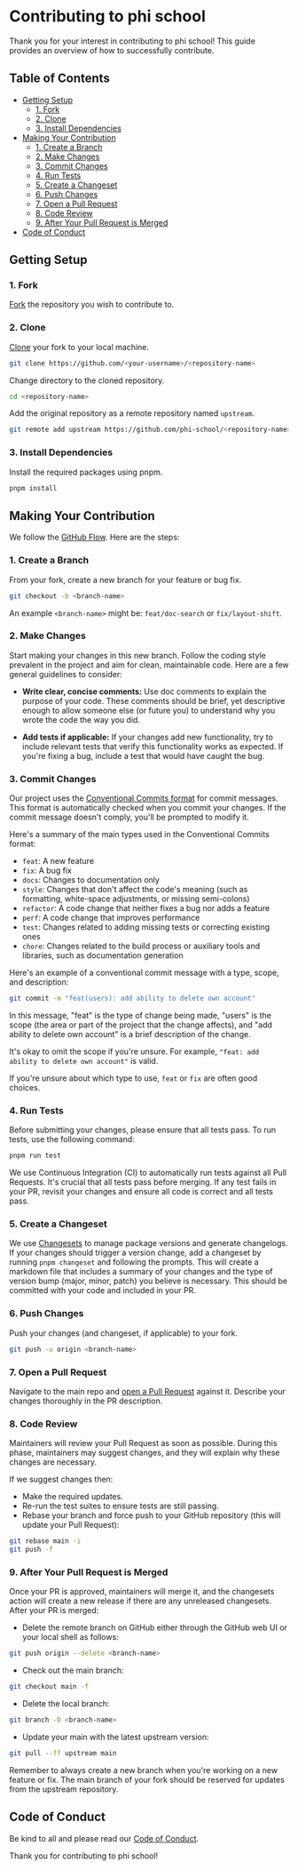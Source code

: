 # Contributing to phi school

Thank you for your interest in contributing to phi school! This guide provides an overview of how to successfully contribute.

## Table of Contents

- [Getting Setup](#getting-setup)
  - [1. Fork](#1-fork)
  - [2. Clone](#2-clone)
  - [3. Install Dependencies](#3-install-dependencies)
- [Making Your Contribution](#making-your-contribution)
  - [1. Create a Branch](#1-create-a-branch)
  - [2. Make Changes](#2-make-changes)
  - [3. Commit Changes](#3-commit-changes)
  - [4. Run Tests](#4-run-tests)
  - [5. Create a Changeset](#5-create-a-changeset)
  - [6. Push Changes](#6-push-changes)
  - [7. Open a Pull Request](#7-open-a-pull-request)
  - [8. Code Review](#8-code-review)
  - [9. After Your Pull Request is Merged](#9-after-your-pull-request-is-merged)
- [Code of Conduct](#code-of-conduct)

## Getting Setup

### 1. Fork

[Fork](https://docs.github.com/en/get-started/quickstart/fork-a-repo) the repository you wish to contribute to.

### 2. Clone

[Clone](https://docs.github.com/en/repositories/creating-and-managing-repositories/cloning-a-repository) your fork to your local machine.

```bash
git clone https://github.com/<your-username>/<repository-name>
```

Change directory to the cloned repository.

```bash
cd <repository-name>
```

Add the original repository as a remote repository named `upstream`.

```bash
git remote add upstream https://github.com/phi-school/<repository-name>
```

### 3. Install Dependencies

Install the required packages using pnpm.

```bash
pnpm install
```

## Making Your Contribution

We follow the [GitHub Flow](https://docs.github.com/en/get-started/quickstart/github-flow). Here are the steps:

### 1. Create a Branch

From your fork, create a new branch for your feature or bug fix.

```bash
git checkout -b <branch-name>
```

An example `<branch-name>` might be: `feat/doc-search` or `fix/layout-shift`.

### 2. Make Changes

Start making your changes in this new branch. Follow the coding style prevalent in the project and aim for clean, maintainable code. Here are a few general guidelines to consider:

- **Write clear, concise comments:** Use doc comments to explain the purpose of your code. These comments should be brief, yet descriptive enough to allow someone else (or future you) to understand why you wrote the code the way you did.

- **Add tests if applicable:** If your changes add new functionality, try to include relevant tests that verify this functionality works as expected. If you're fixing a bug, include a test that would have caught the bug.

### 3. Commit Changes

Our project uses the [Conventional Commits format](https://www.conventionalcommits.org/) for commit messages. This format is automatically checked when you commit your changes. If the commit message doesn't comply, you'll be prompted to modify it.

Here's a summary of the main types used in the Conventional Commits format:

- `feat`: A new feature
- `fix`: A bug fix
- `docs`: Changes to documentation only
- `style`: Changes that don't affect the code's meaning (such as formatting, white-space adjustments, or missing semi-colons)
- `refactor`: A code change that neither fixes a bug nor adds a feature
- `perf`: A code change that improves performance
- `test`: Changes related to adding missing tests or correcting existing ones
- `chore`: Changes related to the build process or auxiliary tools and libraries, such as documentation generation

Here's an example of a conventional commit message with a type, scope, and description:

```bash
git commit -m "feat(users): add ability to delete own account"
```

In this message, "feat" is the type of change being made, "users" is the scope (the area or part of the project that the change affects), and "add ability to delete own account" is a brief description of the change.

It's okay to omit the scope if you're unsure. For example, `"feat: add ability to delete own account"` is valid.

If you're unsure about which type to use, `feat` or `fix` are often good choices.

### 4. Run Tests

Before submitting your changes, please ensure that all tests pass. To run tests, use the following command:

```bash
pnpm run test
```

We use Continuous Integration (CI) to automatically run tests against all Pull Requests. It's crucial that all tests pass before merging. If any test fails in your PR, revisit your changes and ensure all code is correct and all tests pass.

### 5. Create a Changeset

We use [Changesets](https://github.com/atlassian/changesets) to manage package versions and generate changelogs. If your changes should trigger a version change, add a changeset by running `pnpm changeset` and following the prompts. This will create a markdown file that includes a summary of your changes and the type of version bump (major, minor, patch) you believe is necessary. This should be committed with your code and included in your PR.

### 6. Push Changes

Push your changes (and changeset, if applicable) to your fork.

```bash
git push -u origin <branch-name>
```

### 7. Open a Pull Request

Navigate to the main repo and [open a Pull Request](https://docs.github.com/en/pull-requests/collaborating-with-pull-requests/proposing-changes-to-your-work-with-pull-requests/creating-a-pull-request) against it. Describe your changes thoroughly in the PR description.

### 8. Code Review

Maintainers will review your Pull Request as soon as possible. During this phase, maintainers may suggest changes, and they will explain why these changes are necessary.

If we suggest changes then:

- Make the required updates.
- Re-run the test suites to ensure tests are still passing.
- Rebase your branch and force push to your GitHub repository (this will update your Pull Request):

```bash
git rebase main -i
git push -f
```

### 9. After Your Pull Request is Merged

Once your PR is approved, maintainers will merge it, and the changesets action will create a new release if there are any unreleased changesets. After your PR is merged:

- Delete the remote branch on GitHub either through the GitHub web UI or your local shell as follows:

```bash
git push origin --delete <branch-name>
```

- Check out the main branch:

```bash
git checkout main -f
```

- Delete the local branch:

```bash
git branch -D <branch-name>
```

- Update your main with the latest upstream version:

```bash
git pull --ff upstream main
```

Remember to always create a new branch when you're working on a new feature or fix. The main branch of your fork should be reserved for updates from the upstream repository.

## Code of Conduct

Be kind to all and please read our [Code of Conduct](./CODE_OF_CONDUCT.md).

Thank you for contributing to phi school!
